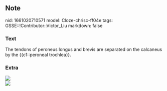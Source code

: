 ## Note
nid: 1661020710571
model: Cloze-chrisc-ff04e
tags: GSSE::!Contributor::Victor_Liu
markdown: false

### Text
The tendons of peroneus longus and brevis are separated on the calcaneus by the {{c1::peroneal trochlea}}.

### Extra
<img src="paste-a8cf679abf4b5f72ee19219ca9e0b39354413013.jpg">
<div><img src=
"paste-fe614e6e78035c9e200ac42469e8407e3ffa846e.jpg"></div>
